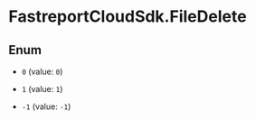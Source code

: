 # FastreportCloudSdk.FileDelete

## Enum


* `0` (value: `0`)

* `1` (value: `1`)

* `-1` (value: `-1`)


